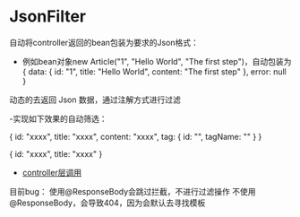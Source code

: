 # JsonFilter

自动将controller返回的bean包装为要求的Json格式：
- 例如bean对象new Article("1", "Hello World", "The first step")，自动包装为
{
    data: {
        id: "1",
        title: "Hello World",
        content: "The first step"
    },
    error: null
}



动态的去返回 Json 数据，通过注解方式进行过滤

-实现如下效果的自动筛选：

{
    id: "xxxx",
    title: "xxxx",
    content: "xxxx",
    tag: {
       id: "",
       tagName: ""
    }
}

{
    id: "xxxx",
    title: "xxxx"
}


- [controller层调用](/src/main/java/com/json/filter/controller/TestController.java) 

目前bug：
使用@ResponseBody会跳过拦截，不进行过滤操作
不使用@ResponseBody，会导致404，因为会默认去寻找模板

